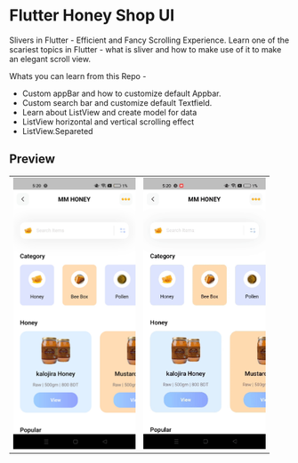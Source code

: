 # Flutter Honey Shop UI

Slivers in Flutter - Efficient and Fancy Scrolling Experience. Learn one of the scariest topics in Flutter - what is sliver and how to make use of it to make an elegant scroll view.

Whats you can learn from this Repo - 
- Custom appBar and how to customize default Appbar.
- Custom search bar and customize default Textfield.
- Learn about ListView and create model for data
- ListView horizontal and vertical scrolling effect
- ListView.Separeted

## Preview
<div style="text-align: center">
   <table>
      <tr>
         <td style="text-align: center">
            <img src="screenshots/1.jpg" width="220" />
         </td>
         <td style="text-align: center">
            <img src="screenshots/demo-video.gif" width="220" />
         </td>
      </tr>
   </table>
</div>

